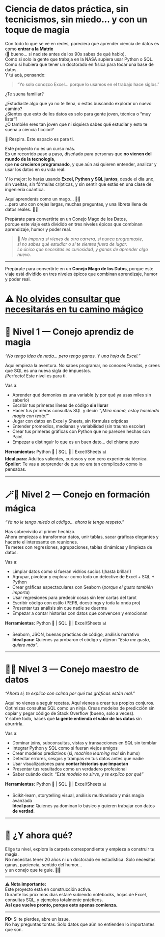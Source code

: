 # Ciencia de datos práctica, sin tecnicismos, sin miedo... y con un toque de magia

Con todo lo que se ve en redes, pareciera que aprender ciencia de datos es como **entrar a la Matrix**  
(💾 bueno... si naciste antes de los 90s sabes de qué hablo).  
Como si solo la gente que trabaja en la NASA supiera usar Python o SQL.  
Como si hubiera que tener un doctorado en física para tocar una base de datos.  
Y tú acá, pensando:  
> “Yo solo conozco Excel... porque lo usamos en el trabajo hace siglos.”

¿Te suena familiar?

¿Estudiaste algo que ya no te llena, o estás buscando explorar un nuevo camino?  
¿Sientes que esto de los datos es solo para gente joven, técnica o “muy lista”?  
¿O también eres tan joven que ni siquiera sabes qué estudiar y esto te suena a ciencia ficción?

🧡 Respira. Este espacio es para ti.

Este proyecto no es un curso más.  
Es un recorrido paso a paso, diseñado para personas que **no vienen del mundo de la tecnología**,  
que **no crecieron programando**, y que aún así quieren entender, analizar y usar los datos en su vida real.

Y lo mejor: lo harás usando **Excel, Python y SQL juntos**, desde el día uno,  
sin vueltas, sin fórmulas crípticas, y sin sentir que estás en una clase de ingeniería cuántica.

Aquí aprenderás como un mago... 🧙‍♂️  
...pero uno con orejas largas, muchas preguntas, y una libreta llena de datos reales. 🐇✨

Prepárate para convertirte en un Conejo Mago de los Datos,  
porque este viaje está dividido en tres niveles épicos que combinan aprendizaje, humor y poder real.

> 🎩 *No importa si vienes de otra carrera, si nunca programaste,  
> si no sabes qué estudiar o si te sientes fuera de lugar.  
> Lo único que necesitas es curiosidad, y ganas de aprender algo nuevo.*

---
Prepárate para convertirte en un **Conejo Mago de los Datos**, porque este viaje está dividido en tres niveles épicos que combinan aprendizaje, humor y poder real.

#  ⚠️ [No olvides consultar que necesitarás en tu camino mágico](./Primeros%20Pasos/README.md)


# 🐰 Nivel 1 — Conejo aprendiz de magia  
*“No tengo idea de nada… pero tengo ganas. Y una hoja de Excel.”*

Aquí empieza la aventura. No sabes programar, no conoces Pandas, y crees que SQL es una nueva sigla de impuestos.  
¡Perfecto! Este nivel es para ti.

Vas a:
- Aprender qué demonios es una variable (y por qué ya usas miles sin saberlo)
- Escribir tus primeras líneas de código **sin llorar**
- Hacer tus primeras consultas SQL y decir: *“¡Mira mamá, estoy haciendo magia con texto!”*
- Jugar con datos en Excel y Sheets, sin fórmulas crípticas
- Entender promedios, medianas y variabilidad (sin trauma escolar)
- Crear tus primeras gráficas con Python que no parecen hechas con Paint
- Empezar a distinguir lo que es un buen dato… del chisme puro

**Herramientas:** Python 🐍 | SQL 🧾 | Excel/Sheets 📊  
**Ideal para:** Adultos valientes, curiosos y con cero experiencia técnica.  
**Spoiler:** Te vas a sorprender de que no era tan complicado como lo pensabas.

---

# 🪄🐇 Nivel 2 — Conejo en formación mágica  
*“Ya no le tengo miedo al código… ahora le tengo respeto.”*

Has sobrevivido al primer hechizo.  
Ahora empiezas a transformar datos, unir tablas, sacar gráficas elegantes y hacerte el interesante en reuniones.  
Te metes con regresiones, agrupaciones, tablas dinámicas y limpieza de datos.

Vas a:
- Limpiar datos como si fueran vidrios sucios (¡hasta brillar!)
- Agrupar, pivotear y explorar como todo un detective de Excel + SQL + Python
- Crear gráficas espectaculares con Seaborn (*porque el gusto también importa*)
- Usar regresiones para predecir cosas sin leer cartas del tarot
- Escribir código con estilo (PEP8, docstrings y toda la onda pro)
- Presentar tus análisis sin que nadie se duerma
- Empezar a contar historias con datos que convencen y emocionan

**Herramientas:** Python 🐍 | SQL 🧾 | Excel/Sheets 📊  
+ Seaborn, JSON, buenas prácticas de código, análisis narrativo  
**Ideal para:** Quienes ya probaron el código y dijeron *“Esto me gusta, quiero más”*.

---

# 👑🐇 Nivel 3 — Conejo maestro de datos  
*“Ahora sí, te explico con calma por qué tus gráficas están mal.”*

Aquí no vienes a seguir recetas. Aquí vienes a crear tus propios conjuros.  
Optimizas consultas SQL como un ninja. Creas modelos de predicción sin copiar y pegar código de Stack Overflow (bueno, solo a veces).  
Y sobre todo, haces que **la gente entienda el valor de los datos** sin aburrirla.

Vas a:
- Dominar joins, subconsultas, vistas y transacciones en SQL sin temblar
- Integrar Python y SQL como si fueran viejos amigos
- Crear modelos predictivos (sí, *machine learning real* sin humo)
- Detectar errores, sesgos y trampas en tus datos antes que nadie
- Usar visualizaciones para **contar historias que impactan**
- Presentar tus resultados como un verdadero profesional
- Saber cuándo decir: *“Este modelo no sirve, y te explico por qué”*

**Herramientas:** Python 🐍 | SQL 🧾 | Excel/Sheets 📊  
+ Scikit-learn, storytelling visual, análisis multivariado y más magia avanzada  
**Ideal para:** Quienes ya dominan lo básico y quieren trabajar con datos **de verdad**.

---

# 🎩 ¿Y ahora qué?

Elige tu nivel, explora la carpeta correspondiente y empieza a construir tu magia.  
No necesitas tener 20 años ni un doctorado en estadística. Solo necesitas ganas, paciencia, sentido del humor…  
y un conejo que te guíe. 🐇✨

---

**⚠️ Nota importante:**  
Este proyecto está en construcción activa.  
Durante los próximos días estaré subiendo notebooks, hojas de Excel, consultas SQL, y ejemplos totalmente prácticos.  
**Así que vuelve pronto, porque esto apenas comienza.**

---

**PD:** Si te pierdes, abre un issue.  
No hay preguntas tontas. Solo datos que aún no entienden lo importantes que son.

